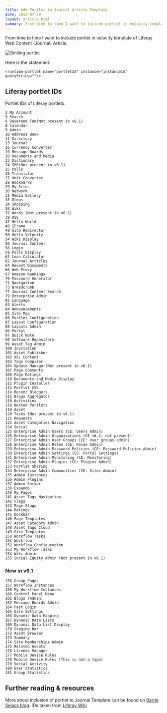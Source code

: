 ```yaml
---
title: Add Portlet to Journal Article Template
date: 2012-07-20
layout: article.html
summary: From time to time I want to include portlet in velocity template of Liferay Web Content (Journal) Article.
---
```


From time to time I want to include portlet in velocity template of Liferay Web Content (Journal) Article.

![Smiling portlet](/images/portlet.jpg)

 Here is the statement.

    <runtime-portlet name="portletId" instance="instanceId" queryString=""/>

## Liferay portlet IDs

Portlet IDs of Liferay portlets.

    2 My Account
    3 Search
    6 Reverend Fun(Not present in v6.1)
    8 Calendar
    9 Admin
    10 Address Book
    11 Directory
    15 Journal
    16 Currency Converter
    19 Message Boards
    20 Documents and Media
    23 Dictionary
    24 SMS(Not present in v6.1)
    25 Polls
    26 Translator
    27 Unit Converter
    28 Bookmarks
    29 My Sites
    30 Network
    31 Media Gallery
    33 Blogs
    34 Shopping
    36 Wiki
    37 Words (Not present in v6.1)
    39 RSS
    47 Hello World
    48 IFrame
    49 Site Redirector
    50 Hello Velocity
    54 Wiki Display
    56 Journal Content
    58 Login
    59 Polls Display
    61 Loan Calculator
    62 Journal Articles
    64 Recent Documents
    66 Web Proxy
    67 Amazon Rankings
    70 Password Generator
    71 Navigation
    73 Breadcrumb
    77 Journal Content Search
    79 Enterprise Admin
    82 Language
    83 Alerts
    84 Announcements
    85 Site Map
    86 Portlet Configuration
    87 Layout Configuration
    88 Layouts Admin
    90 Portal
    97 Quick Note
    98 Software Repository
    99 Asset Tag Admin
    100 Invitation
    101 Asset Publisher
    102 XSL Content
    103 Tags Compiler
    104 Update Manager(Not present in v6.1)
    107 Page Comments
    108 Page Ratings
    110 Documents and Media Display
    111 Plugin Installer
    113 Portlet CSS
    114 Recent Bloggers
    115 Blogs Aggregator
    116 Activities
    118 Nested Portlets
    119 Asset
    120 Tasks (Not present in v6.1)
    121 Requests
    122 Asset Categories Navigation
    124 Social
    125 Enterprise Admin Users (CE: Users Admin)
    126 Enterprise Admin Organizations (CE v6.1: not present)
    127 Enterprise Admin User Groups (CE: User groups admin)
    128 Enterprise Admin Roles (CE: Roles Admin)
    129 Enterprise Admin Password Policies (CE: Password Policies Admin)
    130 Enterprise Admin Settings (CE: Portal Settings)
    131 Enterprise Admin Monitoring (CE: Monitoring)
    132 Enterprise Admin Plugins (CE: Plugins Admin)
    133 Portlet Sharing
    134 Enterprise Admin Communities (CE: Sites Admin)
    135 Admin Instances
    136 Admin Plugins
    137 Admin Server
    139 Expando
    140 My Pages
    141 Asset Tags Navigation
    142 Flags
    143 Page Flags
    144 Ratings
    145 Dockbar
    146 Page Templates
    147 Asset Category Admin
    148 Asset Tags Cloud
    149 Site Templates
    150 Workflow Tasks
    151 Workflow
    152 Workflow Configuration
    153 My Workflow Tasks
    154 Wiki Admin
    155 Social Equity Admin (Not present in v6.1)

### New in v6.1

    156 Group Pages
    157 Workflow Instances
    158 My Workflow Instances
    160 Control Panel Menu
    161 Blogs (Admin)
    162 Message Boards Admin
    164 Fast Login
    165 Site Settings
    166 Dynamic Data Mapping
    167 Dynamic Data Lists
    169 Dynamic Data List Display
    170 Staging Bar
    172 Asset Browser
    173 Summary
    174 Site Memberships Admin
    175 Related Assets
    176 License Manager
    177 Mobile Device Rules
    178 Mobile Device Rules (This is not a typo)
    179 Social Activity
    180 User Statistics
    181 Group Statistics

## Further reading & resources

More about inclusion of portlet to Journal Template can be found on [Barrie Selack blog](http://www.liferay.com/web/barrie.selack/blog/-/blogs/embedding-a-portlet-in-web-content).
IDs taken from [Liferay Wiki](http://www.liferay.com/community/wiki/-/wiki/Main/Portlet+IDs)
